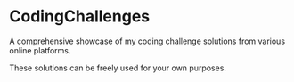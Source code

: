 # CodingChallenges
A comprehensive showcase of my coding challenge solutions from various online platforms.  

These solutions can be freely used for your own purposes.



